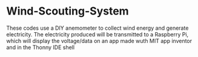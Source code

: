 # Wind-Scouting-System
These codes use a DIY anemometer to collect wind energy and generate electricity. The electricity produced will be transmitted to a Raspberry Pi, which will display the voltage/data on an app made wuth MIT app inventor and in the Thonny IDE shell
